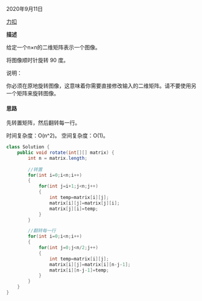 2020年9月11日

[力扣](https://leetcode-cn.com/problems/rotate-image/)

**描述**

给定一个n×n的二维矩阵表示一个图像。

将图像顺时针旋转 90 度。

说明：

你必须在原地旋转图像，这意味着你需要直接修改输入的二维矩阵。请不要使用另一个矩阵来旋转图像。

#### 思路

先转置矩阵，然后翻转每一行。

时间复杂度：O(n^2)。
空间复杂度：O(1)。

```java
class Solution {
    public void rotate(int[][] matrix) {
        int n = matrix.length;
    
        //转置
        for(int i=0;i<n;i++)
        {
            for(int j=i+1;j<n;j++)
            {
                int temp=matrix[i][j];
                matrix[i][j]=matrix[j][i];
                matrix[j][i]=temp;
            }
        }

        //翻转每一行
        for(int i=0;i<n;i++)
        {
            for(int j=0;j<n/2;j++)
            {
                int temp=matrix[i][j];
                matrix[i][j]=matrix[i][n-j-1];
                matrix[i][n-j-1]=temp;
            }
        }
    }
}
```

